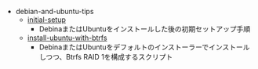 - debian-and-ubuntu-tips
  - [initial-setup](debian-and-ubuntu-tips/initial-setup/README.md)
    - DebinaまたはUbuntuをインストールした後の初期セットアップ手順
  - [install-ubuntu-with-btrfs](debian-and-ubuntu-tips/install-ubuntu-with-btrfs/README.md)
    - DebinaまたはUbuntuをデフォルトのインストーラーでインストールしつつ、Btrfs RAID 1を構成するスクリプト
